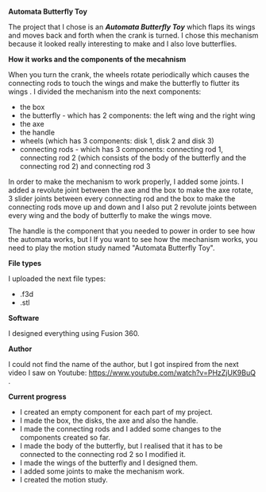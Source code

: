 **Automata Butterfly Toy**

The project that I chose is an ***Automata Butterfly Toy*** which flaps its wings and moves back and forth when the crank is turned. I chose this mechanism because it looked really interesting to make and I also love butterflies. 

**How it works and the components of the mecahnism**

When you turn the crank, the wheels rotate periodically which causes the connecting rods to touch the wings and make the butterfly to flutter its wings . I divided the mechanism into the next components:
- the box
- the butterfly - which has 2 components: the left wing and the right wing
- the axe
- the handle
- wheels (which has 3 components: disk 1, disk 2 and disk 3)
- connecting rods - which has 3 components: connecting rod 1, connecting rod 2 (which consists of the body of the butterfly and the connecting rod 2) and connecting rod 3

In order to make the mechanism to work properly, I added some joints. I added a revolute joint between the axe and the box to make the axe rotate, 3 slider joints between every connecting rod and the box to make the connecting rods move up and down and I also put 2 revolute joints between every wing and the body of butterfly to make the wings move. 

The handle is the component that you needed to power in order to see how the automata works, but I  If you want to see how the mechanism works, you need to play the motion study named "Automata Butterfly Toy". 

**File types**

I uploaded the next file types:
- .f3d
- .stl

**Software**

I designed everything using Fusion 360. 

**Author**

I could not find the name of the author, but I got inspired from the next video I saw on Youtube: https://www.youtube.com/watch?v=PHzZjUK9BuQ .

**Current progress**

- I created an empty component for each part of my project.
- I made the box, the disks, the axe and also the handle.
- I made the connecting rods and I added some changes to the components created so far.
- I made the body of the butterfly, but I realised that it has to be connected to the connecting rod 2 so I modified it.
- I made the wings of the butterfly and I designed them.
- I added some joints to make the mechanism work.
- I created the motion study.
